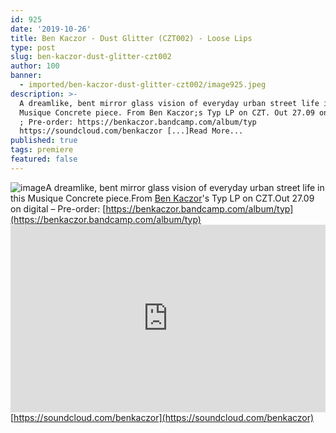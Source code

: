 ```yaml
---
id: 925
date: '2019-10-26'
title: Ben Kaczor - Dust Glitter (CZT002) - Loose Lips
type: post
slug: ben-kaczor-dust-glitter-czt002
author: 100
banner:
  - imported/ben-kaczor-dust-glitter-czt002/image925.jpeg
description: >-
  A dreamlike, bent mirror glass vision of everyday urban street life in this
  Musique Concrete piece. From Ben Kaczor;s Typ LP on CZT. Out 27.09 on digital
  ; Pre-order: https://benkaczor.bandcamp.com/album/typ
  https://soundcloud.com/benkaczor [...]Read More...
published: true
tags: premiere
featured: false
---
```

![image](../imported/ben-kaczor-dust-glitter-czt002/image925.jpeg)A dreamlike, bent mirror glass vision of everyday urban street life in this Musique Concrete piece.From [Ben Kaczor](https://benkaczor.bandcamp.com)'s Typ LP on CZT.Out 27.09 on digital – Pre-order: [](https://benkaczor.bandcamp.com/album/typ)[https://benkaczor.bandcamp.com/album/typ](https://benkaczor.bandcamp.com/album/typ)<iframe width='100%' height='300' scrolling='no' frameborder='no' allow='autoplay' src='https://w.soundcloud.com/player/?url=https%3A//api.soundcloud.com/tracks/682977677&color=%23ff5500&auto_play=false&hide_related=false&show_comments=true&show_user=true&show_reposts=false&show_teaser=true'></iframe>[](https://soundcloud.com/benkaczor)[https://soundcloud.com/benkaczor](https://soundcloud.com/benkaczor)